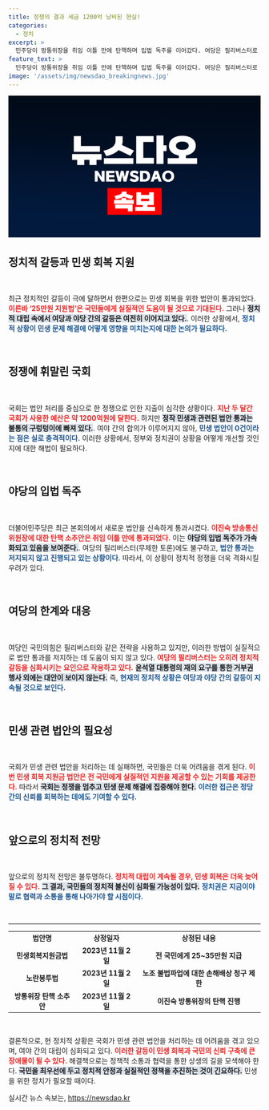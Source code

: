 ```yaml
---
title: 정쟁의 결과 세금 1200억 낭비된 현실!
categories:
  - 정치
excerpt: >
  민주당이 방통위장을 취임 이틀 만에 탄핵하며 입법 독주를 이어갔다. 여당은 필리버스터로 맞서지만, 민생과 무관한 정쟁에만 매몰된 국회의 현실이 비판받고 있다.
feature_text: >
  민주당이 방통위장을 취임 이틀 만에 탄핵하며 입법 독주를 이어갔다. 여당은 필리버스터로 맞서지만, 민생과 무관한 정쟁에만 매몰된 국회의 현실이 비판받고 있다.
image: '/assets/img/newsdao_breakingnews.jpg'
---
```


<p><img src="/assets/img/newsdao_breakingnews.jpg" alt="firstkoreanews 속보" /></p>

<h2 data-ke-size="size26">정치적 갈등과 민생 회복 지원</h2>

<p data-ke-size="size16">&nbsp;</p>

<p data-ke-size="size16">최근 정치적인 갈등이 극에 달하면서 한편으로는 민생 회복을 위한 법안이 통과되었다. <b><span style="color: #ee2323;">이른바 ‘25만원 지원법’은 국민들에게 실질적인 도움이 될 것으로 기대된다.</span></b> 그러나 <b><span style="background-color: #21538527;">정치적 대립 속에서 여당과 야당 간의 갈등은 여전히 이어지고 있다.</span></b>. 이러한 상황에서, <b><span style="color: #1a5490;">정치적 상황이 민생 문제 해결에 어떻게 영향을 미치는지에 대한 논의가 필요하다.</span></b></p>

<p data-ke-size="size16">&nbsp;</p>

<h2 data-ke-size="size26">정쟁에 휘말린 국회</h2>

<p data-ke-size="size16">&nbsp;</p>

<p data-ke-size="size16">국회는 법안 처리를 중심으로 한 정쟁으로 인한 지출이 심각한 상황이다. <b><span style="color: #ee2323;">지난 두 달간 국회가 사용한 예산은 약 1200억원에 달한다.</span></b> 하지만 <b><span style="background-color: #21538527;">정작 민생과 관련된 법안 통과는 불통의 구렁텅이에 빠져 있다.</span></b>. 여야 간의 합의가 이루어지지 않아, <b><span style="color: #1a5490;">민생 법안이 0건이라는 점은 실로 충격적이다.</span></b> 이러한 상황에서, 정부와 정치권이 상황을 어떻게 개선할 것인지에 대한 해법이 필요하다.</p>

<p data-ke-size="size16">&nbsp;</p>

<h2 data-ke-size="size26">야당의 입법 독주</h2>

<p data-ke-size="size16">&nbsp;</p>

<p data-ke-size="size16">더불어민주당은 최근 본회의에서 새로운 법안을 신속하게 통과시켰다. <b><span style="color: #ee2323;">이진숙 방송통신위원장에 대한 탄핵 소추안은 취임 이틀 만에 통과되었다.</span></b> 이는 <b><span style="background-color: #21538527;">야당의 입법 독주가 가속화되고 있음을 보여준다.</span></b>. 여당의 필리버스터(무제한 토론)에도 불구하고, <b><span style="color: #1a5490;">법안 통과는 저지되지 않고 진행되고 있는 상황이다.</span></b> 따라서, 이 상황이 정치적 정쟁을 더욱 격화시킬 우려가 있다.</p>

<p data-ke-size="size16">&nbsp;</p>

<h2 data-ke-size="size26">여당의 한계와 대응</h2>

<p data-ke-size="size16">&nbsp;</p>

<p data-ke-size="size16">여당인 국민의힘은 필리버스터와 같은 전략을 사용하고 있지만, 이러한 방법이 실질적으로 법안 통과를 저지하는 데 도움이 되지 않고 있다. <b><span style="color: #ee2323;">여당의 필리버스터는 오히려 정치적 갈등을 심화시키는 요인으로 작용하고 있다.</span></b> <b><span style="background-color: #21538527;">윤석열 대통령의 재의 요구를 통한 거부권 행사 외에는 대안이 보이지 않는다.</span></b> 즉, <b><span style="color: #1a5490;">현재의 정치적 상황은 여당과 야당 간의 갈등이 지속될 것으로 보인다.</span></b></p>

<p data-ke-size="size16">&nbsp;</p>

<h2 data-ke-size="size26">민생 관련 법안의 필요성</h2>

<p data-ke-size="size16">&nbsp;</p>

<p data-ke-size="size16">국회가 민생 관련 법안을 처리하는 데 실패하면, 국민들은 더욱 어려움을 겪게 된다. <b><span style="color: #ee2323;">이번 민생 회복 지원금 법안은 전 국민에게 실질적인 지원을 제공할 수 있는 기회를 제공한다.</span></b> 따라서 <b><span style="background-color: #21538527;">국회는 정쟁을 멈추고 민생 문제 해결에 집중해야 한다.</span></b> <b><span style="color: #1a5490;">이러한 접근은 정당 간의 신뢰를 회복하는 데에도 기여할 수 있다.</span></b></p>

<p data-ke-size="size16">&nbsp;</p>

<h2 data-ke-size="size26">앞으로의 정치적 전망</h2>

<p data-ke-size="size16">&nbsp;</p>

<p data-ke-size="size16">앞으로의 정치적 전망은 불투명하다. <b><span style="color: #ee2323;">정치적 대립이 계속될 경우, 민생 회복은 더욱 늦어질 수 있다.</span></b> <b><span style="background-color: #21538527;">그 결과, 국민들의 정치적 불신이 심화될 가능성이 있다.</span></b> <b><span style="color: #1a5490;">정치권은 지금이야말로 협력과 소통을 통해 나아가야 할 시점이다.</span></b></p>

<p data-ke-size="size16">&nbsp;</p>

<hr>

<table style="width: 100%; border-collapse: collapse;">
<tr>
<td style="text-align: center; height: 17px;"><b>법안명</b></td>
<td style="text-align: center; height: 17px;"><b>상정일자</b></td>
<td style="text-align: center; height: 17px;"><b>상정된 내용</b></td>
</tr>
<tr>
<td style="text-align: center; height: 17px;"><b>민생회복지원금법</b></td>
<td style="text-align: center; height: 17px;"><b>2023년 11월 2일</b></td>
<td style="text-align: center; height: 17px;"><b>전 국민에게 25~35만원 지급</b></td>
</tr>
<tr>
<td style="text-align: center; height: 17px;"><b>노란봉투법</b></td>
<td style="text-align: center; height: 17px;"><b>2023년 11월 2일</b></td>
<td style="text-align: center; height: 17px;"><b>노조 불법파업에 대한 손해배상 청구 제한</b></td>
</tr>
<tr>
<td style="text-align: center; height: 17px;"><b>방통위장 탄핵 소추안</b></td>
<td style="text-align: center; height: 17px;"><b>2023년 11월 2일</b></td>
<td style="text-align: center; height: 17px;"><b>이진숙 방통위장의 탄핵 진행</b></td>
</tr>
</table>

<p data-ke-size="size16">&nbsp;</p>

<p data-ke-size="size16">결론적으로, 현 정치적 상황은 국회가 민생 관련 법안을 처리하는 데 어려움을 겪고 있으며, 여야 간의 대립이 심화되고 있다. <b><span style="color: #ee2323;">이러한 갈등이 민생 회복과 국민의 신뢰 구축에 큰 장애물이 될 수 있다.</span></b> 해결책으로는 정책적 소통과 협력을 통한 상생의 길을 모색해야 한다. <b><span style="background-color: #21538527;">국민을 최우선에 두고 정치적 안정과 실질적인 정책을 추진하는 것이 긴요하다.</span></b> 민생을 위한 정치가 필요할 때이다.</p>
실시간 뉴스 속보는, <a href="https://newsdao.kr" rel="dofollow">https://newsdao.kr</a>


